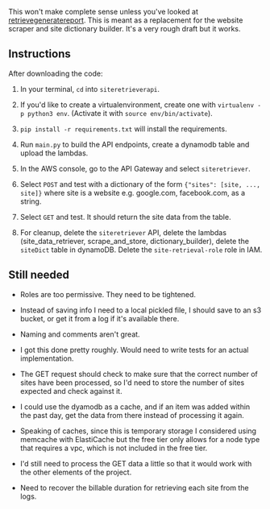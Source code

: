 This won't make complete sense unless you've looked at [retrievegeneratereport](https://github.com/bdauer/retrievegeneratereport). This is meant as a replacement for the website scraper and site dictionary builder. It's a very rough draft but it works.

## Instructions

After downloading the code:

1.  In your terminal, `cd` into `siteretrieverapi`.

2.  If you'd like to create a virtualenvironment, create one with `virtualenv -p python3 env`. (Activate it with `source env/bin/activate`).

3.  `pip install -r requirements.txt` will install the requirements.

4. Run `main.py` to build the API endpoints, create a dynamodb table and upload the lambdas.

5. In the AWS console, go to the API Gateway and select `siteretriever`.

6. Select `POST` and test with a dictionary of the form `{"sites": [site, ..., site]}` where site is a website e.g. google.com, facebook.com, as a string.

7. Select `GET` and test. It should return the site data from the table.

8. For cleanup, delete the `siteretriever` API, delete the lambdas (site_data_retriever, scrape_and_store, dictionary_builder), delete the `siteDict` table in dynamoDB. Delete the `site-retrieval-role` role in IAM.

## Still needed

- Roles are too permissive. They need to be tightened.

- Instead of saving info I need to a local pickled file, I should save to an s3 bucket, or get it from a log if it's available there.

- Naming and comments aren't great.

- I got this done pretty roughly. Would need to write tests for an actual implementation.

- The GET request should check to make sure that the correct number of sites have been processed, so I'd need to store the number of sites expected and check against it.

- I could use the dyamodb as a cache, and if an item was added within the past day, get the data from there instead of processing it again.

- Speaking of caches, since this is temporary storage I considered using memcache with ElastiCache but the free tier only allows for a node type that requires a vpc, which is not included in the free tier.

- I'd still need to process the GET data a little so that it would work with the other elements of the project.

- Need to recover the billable duration for retrieving each site from the logs.
